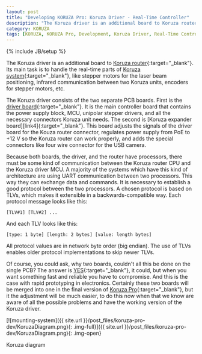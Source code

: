 ```yaml
---
layout: post
title: "Developing KORUZA Pro: Koruza Driver - Real-Time Controller"
description: "The Koruza driver is an additional board to Koruza router. Its main task is to handle the real-time parts of Koruza system, like stepper motors for the laser beam positioning, infrared communication between two Koruza units, encoders for stepper motors, etc."
category: KORUZA
tags: [KORUZA, KORUZA Pro, Development, Koruza Driver, Real-Time Controller]
---
```

{% include JB/setup %}

The Koruza driver is an additional board to [Koruza router](https://github.com/IRNAS/KORUZA-router){:target="_blank"}. Its main task is to handle the real-time parts of [Koruza system](http://koruza.net/){:target="_blank"}, like stepper motors for the laser beam positioning, infrared communication between two Koruza units, encoders for stepper motors, etc. 

The Koruza driver consists of the two separate PCB boards. First is the [driver board](https://github.com/IRNAS/Universal-Stepper-Driver-Rpi){:target="_blank"}. It is the main controller board that contains the power supply block, MCU, unipolar stepper drivers, and all the necessary connectors Koruza unit needs. The second is [Koruza expander board][link4][](https://github.com/IRNAS/Koruza_Expander_Board){:target="_blank"}. This board adjusts the signals of the driver board for the Kouza router connector, regulates power supply from PoE to +12 V so the Koruza router can work properly, and adds the special connectors like four wire connector for the USB camera.

Because both boards, the driver, and the router have processors, there must be some kind of communication between the Koruza router CPU and the Koruza driver MCU. A majority of the systems which have this kind of architecture are using UART communication between two processors. This way they can exchange data and commands. It is necessary to establish a good protocol between the two processors. A chosen protocol is based on TLVs, which makes it extensible in a backwards-compatible way. Each protocol message looks like this:

```
[TLV#1] [TLV#2] ...
```
And each TLV looks like this:

```
[type: 1 byte] [length: 2 bytes] [value: length bytes]
```

All protocol values are in network byte order (big endian). The use of TLVs enables older protocol implementations to skip newer TLVs. 

Of course, you could ask, why two boards, couldn't all this be done on the single PCB? The answer is [YES](http://replygif.net/i/551.gif){:target="_blank"}, it could, but when you want something fast and reliable you have to compromise. And this is the case with rapid prototyping in electronics. Certainly these two boards will be merged into one in the final version of [Koruza Pro](http://new.koruza.net/){:target="_blank"}, but it the adjustment will be much easier, to do this now when that we know are aware of all the possible problems and have the working version of the Koruza driver. 

[![mounting-system]({{ site.url }}/post_files/koruza-pro-dev/KoruzaDiagram.png){: .img-full}]({{ site.url }}/post_files/koruza-pro-dev/KoruzaDiagram.png){: .img-open}
<p class="quiet">Koruza diagram</p>






